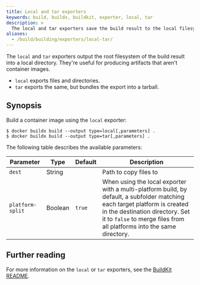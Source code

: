 ```yaml
---
title: Local and tar exporters
keywords: build, buildx, buildkit, exporter, local, tar
description: >
  The local and tar exporters save the build result to the local filesystem
aliases:
  - /build/building/exporters/local-tar/
---
```


The `local` and `tar` exporters output the root filesystem of the build result
into a local directory. They're useful for producing artifacts that aren't
container images.

- `local` exports files and directories.
- `tar` exports the same, but bundles the export into a tarball.

## Synopsis

Build a container image using the `local` exporter:

```console
$ docker buildx build --output type=local[,parameters] .
$ docker buildx build --output type=tar[,parameters] .
```

The following table describes the available parameters:

| Parameter        | Type    | Default | Description                                                                                                                                                                                                                            |
|------------------|---------|---------|----------------------------------------------------------------------------------------------------------------------------------------------------------------------------------------------------------------------------------------|
| `dest`           | String  |         | Path to copy files to                                                                                                                                                                                                                  |
| `platform-split` | Boolean | `true`  | When using the local exporter with a multi-platform build, by default, a subfolder matching each target platform is created in the destination directory. Set it to `false` to merge files from all platforms into the same directory. |

## Further reading

For more information on the `local` or `tar` exporters, see the
[BuildKit README](https://github.com/moby/buildkit/blob/master/README.md#local-directory).
